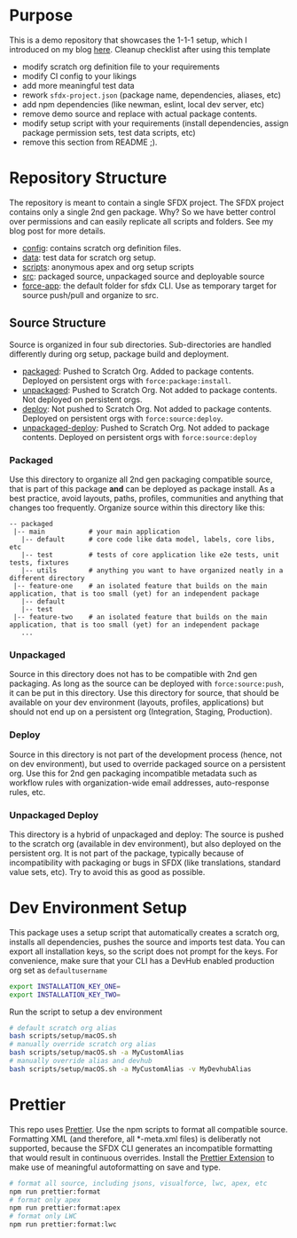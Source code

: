 # Purpose

This is a demo repository that showcases the 1-1-1 setup, which I introduced on my blog [here](https://lietzau-consulting.de/2020/05/source-management-sfdx-part-1/).
Cleanup checklist after using this template

- modify scratch org definition file to your requirements
- modify CI config to your likings
- add more meaningful test data
- rework `sfdx-project.json` (package name, dependencies, aliases, etc)
- add npm dependencies (like newman, eslint, local dev server, etc)
- remove demo source and replace with actual package contents.
- modify setup script with your requirements (install dependencies, assign package permission sets, test data scripts, etc)
- remove this section from README ;).

# Repository Structure

The repository is meant to contain a single SFDX project. The SFDX project contains only a single 2nd gen package.
Why? So we have better control over permissions and can easily replicate all scripts and folders. See my blog post for more details.

- [config](config): contains scratch org definition files.
- [data](data): test data for scratch org setup.
- [scripts](scripts): anonymous apex and org setup scripts
- [src](src): packaged source, unpackaged source and deployable source
- [force-app](force-app): the default folder for sfdx CLI. Use as temporary target for source push/pull and organize to src.

## Source Structure

Source is organized in four sub directories. Sub-directories are handled differently during org setup, package build and deployment.

- [packaged](src/packaged): Pushed to Scratch Org. Added to package contents. Deployed on persistent orgs with `force:package:install`.
- [unpackaged](src/unpackaged): Pushed to Scratch Org. Not added to package contents. Not deployed on persistent orgs.
- [deploy](src/deploy): Not pushed to Scratch Org. Not added to package contents. Deployed on persistent orgs with `force:source:deploy`.
- [unpackaged-deploy](src/unpackaged-deploy): Pushed to Scratch Org. Not added to package contents. Deployed on persistent orgs with `force:source:deploy`

### Packaged

Use this directory to organize all 2nd gen packaging compatible source, that is part of this package **and** can be deployed as package install.
As a best practice, avoid layouts, paths, profiles, communities and anything that changes too frequently.
Organize source within this directory like this:

```
-- packaged
 |-- main           # your main application
   |-- default      # core code like data model, labels, core libs, etc
   |-- test         # tests of core application like e2e tests, unit tests, fixtures
   |-- utils        # anything you want to have organized neatly in a different directory
 |-- feature-one    # an isolated feature that builds on the main application, that is too small (yet) for an independent package
   |-- default
   |-- test
 |-- feature-two    # an isolated feature that builds on the main application, that is too small (yet) for an independent package
   ...
```

### Unpackaged

Source in this directory does not has to be compatible with 2nd gen packaging. As long as the source can be deployed with `force:source:push`, it can be put in this directory.
Use this directory for source, that should be available on your dev environment (layouts, profiles, applications) but should not end up on a persistent org (Integration, Staging, Production).

### Deploy

Source in this directory is not part of the development process (hence, not on dev environment), but used to override packaged source on a persistent org.
Use this for 2nd gen packaging incompatible metadata such as workflow rules with organization-wide email addresses, auto-response rules, etc.

### Unpackaged Deploy

This directory is a hybrid of unpackaged and deploy: The source is pushed to the scratch org (available in dev environment), but also deployed on the persistent org.
It is not part of the package, typically because of incompatibility with packaging or bugs in SFDX (like translations, standard value sets, etc). Try to avoid this as good as possible.

# Dev Environment Setup

This package uses a setup script that automatically creates a scratch org, installs all dependencies, pushes the source and imports test data.
You can export all installation keys, so the script does not prompt for the keys. For convenience, make sure that your CLI has a DevHub enabled production org set as `defaultusername`

```bash
export INSTALLATION_KEY_ONE=
export INSTALLATION_KEY_TWO=
```

Run the script to setup a dev environment

```bash
# default scratch org alias
bash scripts/setup/macOS.sh
# manually override scratch org alias
bash scripts/setup/macOS.sh -a MyCustomAlias
# manually override alias and devhub
bash scripts/setup/macOS.sh -a MyCustomAlias -v MyDevhubAlias
```

# Prettier

This repo uses [Prettier](https://prettier.io/). Use the npm scripts to format all compatible source.
Formatting XML (and therefore, all \*-meta.xml files) is deliberatly not supported, because the SFDX CLI generates an incompatible formatting that would result in continuous overrides.
Install the [Prettier Extension](https://marketplace.visualstudio.com/items?itemName=esbenp.prettier-vscode) to make use of meaningful autoformatting on save and type.

```bash
# format all source, including jsons, visualforce, lwc, apex, etc
npm run prettier:format
# format only apex
npm run prettier:format:apex
# format only LWC
npm run prettier:format:lwc
```
